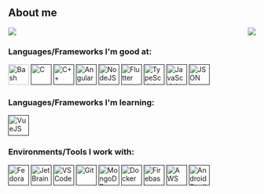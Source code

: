 ## About me
<picture>
<source 
  srcset="https://github-readme-stats.vercel.app/api?username=mariuscontoli&show_icons=true&theme=transparent"
  media="(prefers-color-scheme: dark)"
/>
<source
  srcset="https://github-readme-stats.vercel.app/api?username=mariuscontoli&show_icons=true"
  media="(prefers-color-scheme: light), (prefers-color-scheme: no-preference)"
/>
<img src="https://github-readme-stats.vercel.app/api?username=mariuscontoli&show_icons=true" />
</picture>
<picture>
 <source 
  srcset="https://github-readme-stats.vercel.app/api/top-langs/?username=mariuscontoli&layout=compact&theme=transparent&langs_count=10"
  media="(prefers-color-scheme: dark)"
  />
  <img src="https://github-readme-stats.vercel.app/api/top-langs?username=mariuscontoli&layout=compact&theme=github_dark&langs_count=10" align="right"/>
</picture>

### Languages/Frameworks I'm good at:

<a href="https://www.gnu.org/software/bash"><img alt="Bash" title="Bash" src="https://github.com/mariuscontoli/mariuscontoli/raw/master/icons/bash.ico" height="42"></a>
<a href=""><img alt="C" title="C" src="https://github.com/mariuscontoli/mariuscontoli/raw/master/icons/c.ico" height="42"></a>
<a href=""><img alt="C++" title="C++" src="https://github.com/mariuscontoli/mariuscontoli/raw/master/icons/c++.ico" height="42"></a>
<a href=""><img alt="Angular" title="Angular" src="https://github.com/mariuscontoli/mariuscontoli/raw/master/icons/angular.ico" height="42"></a>
<a href=""><img alt="NodeJS" title="NodeJS" src="https://github.com/mariuscontoli/mariuscontoli/raw/master/icons/nodejs.ico" height="42"></a>
<a href=""><img alt="Flutter" title="Flutter" src="https://github.com/mariuscontoli/mariuscontoli/raw/master/icons/flutter.ico" height="42"></a>
<a href=""><img alt="TypeScript" title="TypeScript" src="https://github.com/mariuscontoli/mariuscontoli/raw/master/icons/ts.ico" height="42"></a>
<a href=""><img alt="JavaScript" title="JavaScript" src="https://github.com/mariuscontoli/mariuscontoli/raw/master/icons/js.ico" height="42"></a>
<a href=""><img alt="JSON" title="JSON" src="https://github.com/mariuscontoli/mariuscontoli/raw/master/icons/json.ico" height="42"></a>

### Languages/Frameworks I'm learning:
<a href=""><img alt="VueJS" title="VueJS" src="https://github.com/mariuscontoli/mariuscontoli/raw/master/icons/vue.ico" height="42"></a>


### Environments/Tools I work with:
<a href=""><img alt="Fedora" title="Fedora" src="https://github.com/mariuscontoli/mariuscontoli/raw/master/icons/fedora.ico" height="42"></a>
<a href=""><img alt="JetBrains" title="JetBrains" src="https://github.com/mariuscontoli/mariuscontoli/raw/master/icons/jetbrains.ico" height="42"></a>
<a href=""><img alt="VSCode" title="VSCode" src="https://github.com/mariuscontoli/mariuscontoli/raw/master/icons/vscode.ico" height="42"></a>
<a href=""><img alt="Git" title="Git" src="https://github.com/mariuscontoli/mariuscontoli/raw/master/icons/git.ico" height="42"></a>
<a href=""><img alt="MongoDB" title="MongoDB" src="https://github.com/mariuscontoli/mariuscontoli/raw/master/icons/mongo.ico" height="42"></a>
<a href=""><img alt="Docker" title="Docker" src="https://github.com/mariuscontoli/mariuscontoli/raw/master/icons/docker.ico" height="42"></a>
<a href=""><img alt="Firebase" title="Firebase" src="https://github.com/mariuscontoli/mariuscontoli/raw/master/icons/firebase.ico" height="42"></a>
<a href=""><img alt="AWS" title="Amazon Web Service" src="https://github.com/mariuscontoli/mariuscontoli/raw/master/icons/aws.ico" height="42"></a>
<a href=""><img alt="Android Studio" title="Android Studio" src="https://github.com/mariuscontoli/mariuscontoli/raw/master/icons/android_studio.ico" height="42"></a>